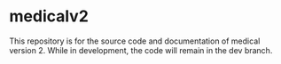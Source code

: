 # medicalv2
This repository is for the source code and documentation of medical version 2. While in development, the code will remain in the dev branch.
